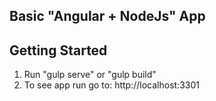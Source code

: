 ## Basic "Angular + NodeJs" App


## Getting Started

1. Run "gulp serve" or "gulp build"
2. To see app run go to: http://localhost:3301
